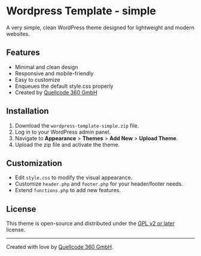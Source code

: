 # Wordpress Template - simple

A very simple, clean WordPress theme designed for lightweight and modern websites.

## Features

- Minimal and clean design
- Responsive and mobile-friendly
- Easy to customize
- Enqueues the default style.css properly
- Created by [Quellcode 360 GmbH](https://www.quellcode.gmbh)

## Installation

1. Download the `wordpress-template-simple.zip` file.
2. Log in to your WordPress admin panel.
3. Navigate to **Appearance** > **Themes** > **Add New** > **Upload Theme**.
4. Upload the zip file and activate the theme.

## Customization

- Edit `style.css` to modify the visual appearance.
- Customize `header.php` and `footer.php` for your header/footer needs.
- Extend `functions.php` to add new features.

## License

This theme is open-source and distributed under the [GPL v2 or later](http://www.gnu.org/licenses/gpl-2.0.html) license.

---

Created with love by [Quellcode 360 GmbH](https://www.quellcode.gmbh).
